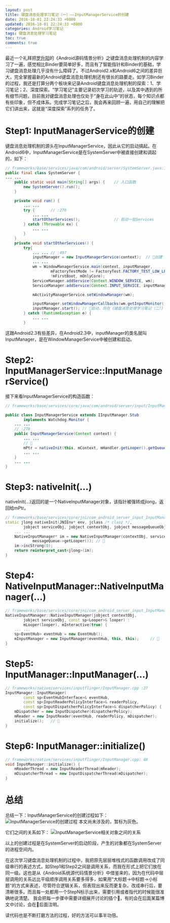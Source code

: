 ```yaml
---
layout: post
title: 键盘消息处理学习笔记（一）——InputManagerService的创建
date: 2016-10-01 22:24:33 +0800
updated: 2016-10-01 22:24:33 +0800
categories: Android学习笔记
tags: 键盘消息处理学习笔记
toc: true
comments: true
---
```

最近一个礼拜把[罗升阳](http://blog.csdn.net/luoshengyang)的《Android源码情景分析》之键盘消息处理机制的内容学习了一遍，感觉相比Binder要简单好多，而且有了智能指针和Binder的基础，学习键盘消息处理几乎没有什么障碍了。不过Android2.x和Android6之间的差异巨大，完全掌握最新的Android键盘消息处理机制还有很长的路要走。如学习Binder的过程，我还是打算分两个板块来记录Android键盘消息处理机制的探索：1、学习笔记；2、深度探索。“学习笔记”主要记录初次学习的轨迹，以及其中遇到的所有细节问题，目前我对键盘消息处理也仅处于“身在此山中”的状态，每个知识点都有些印象，但不成体系。完成学习笔记之后，我会再来回顾一遍，用自己的理解把它们讲出来，这就是“深度探索”系列的任务了。
<!-- more -->

# Step1: InputManagerService的创建
键盘消息处理机制的源头在InputManagerService，因此从它的启动搞起。在Android6中，InputManagerService是在SystemServer中被直接创建和调起的，如下：
``` java
// frameworks/base/services/java/com/android/server/SystemServer.java:167
public final class SystemServer {
... ...
    public static void main(String[] args) {    // 入口函数
        new SystemServer().run();
    }

    private void run() {
        ... ... 
        try {       // :270
            ... ...
            startOtherServices();               // 启动一批Services
        } catch (Throwable ex) {
            ... ...
        }
    }
    private void startOtherServices() {
        try{
            ... ... // :497
            inputManager = new InputManagerService(context);  // 🏁创建
            ... ...
            wm = WindowManagerService.main(context, inputManager,
                    mFactoryTestMode != FactoryTest.FACTORY_TEST_LOW_LEVEL,
                    !mFirstBoot, mOnlyCore);
            ServiceManager.addService(Context.WINDOW_SERVICE, wm);
            ServiceManager.addService(Context.INPUT_SERVICE, inputManager);

            mActivityManagerService.setWindowManager(wm);

            inputManager.setWindowManagerCallbacks(wm.getInputMonitor());
            inputManager.start(); // 🏁启动，将在《键盘消息处理学习笔记（二）》中讨论
        } catch (RuntimeException e) {
            ... ...
        }

```
这跟Android2.3有些差异，在Android2.3中，inputManager的类名就叫InputManager，是在WindowManagerService中被创建和启动。
# Step2: InputManagerService::InputManagerService()
<a name="InputManagerService__InputManagerService"></a>接下来看InputManagerService的构造函数：
``` java
// frameworks/base/services/core/java/com/android/server/input/InputManagerService.java

public class InputManagerService extends IInputManager.Stub
        implements Watchdog.Monitor {
    ... ...
    // :278
    public InputManagerService(Context context) {
        ... ...
        // 🏁
        mPtr = nativeInit(this, mContext, mHandler.getLooper().getQueue());
        ... ...
    }
    ... ...
}
```
# Step3: nativeInit(...)
nativeInit(...)返回的是一个NativeInputManager对象，该指针被强转成jlong，返回给mPtr。
``` cpp
// frameworks/base/services/core/jni/com_android_server_input_InputManagerService.cpp :1035
static jlong nativeInit(JNIEnv* env, jclass /* clazz */,
        jobject serviceObj, jobject contextObj, jobject messageQueueObj) {
    ... ...
    NativeInputManager* im = new NativeInputManager(contextObj, serviceObj,
            messageQueue->getLooper()); // 🏁
    im->incStrong(0);
    return reinterpret_cast<jlong>(im);
}
```
# Step4: NativeInputManager::NativeInputManager(...)
<a name="NativeInputManager__NativeInputManager"></a>
``` cpp
// frameworks/base/services/core/jni/com_android_server_input_InputManagerService.cpp :288
NativeInputManager::NativeInputManager(jobject contextObj,
        jobject serviceObj, const sp<Looper>& looper) :
        mLooper(looper), mInteractive(true) {
    ... ...
    sp<EventHub> eventHub = new EventHub();
    mInputManager = new InputManager(eventHub, this, this);     // 🏁
}
```

# Step5: InputManager::InputManager(...)
``` cpp
// frameworks/native/services/inputflinger/InputManager.cpp :27
InputManager::InputManager(
        const sp<EventHubInterface>& eventHub,
        const sp<InputReaderPolicyInterface>& readerPolicy,
        const sp<InputDispatcherPolicyInterface>& dispatcherPolicy) {
    mDispatcher = new InputDispatcher(dispatcherPolicy);
    mReader = new InputReader(eventHub, readerPolicy, mDispatcher);
    initialize();   // 🏁
}
```

# Step6: InputManager::initialize()
``` cpp
// frameworks/native/services/inputflinger/InputManager.cpp: 48
void InputManager::initialize() {
    mReaderThread = new InputReaderThread(mReader);
    mDispatcherThread = new InputDispatcherThread(mDispatcher);
}
```
# 总结
总结一下：InputManagerService的创建过程如下：
![InputManagerService的创建过程](0904KeyboardLearning1/img01.png)
本文尚未涉及的，暂标为灰色。

它们之间的关系如下：
![InputManagerService相关对象之间的关系](0904KeyboardLearning1/img02.png)

以上的创建过程是在SystemServer的启动阶段，产生的对象都在SystemServer的进程空间内。

在这次学习键盘消息处理机制的过程中，我把原先层层堆栈式的函数调用改成了同级串行的表述方式，如Step1和Step2之间是调用关系，而我在形式上把它们放在同一级。这也是从《Android系统源代码情景分析》中借鉴来的，因为在代码中层层调用的关系远比平级顺序调用关系要多得多，如果用“大标题->中标题->小标题“的方式来表述，尽管符合逻辑关系，但表现出来反而更复杂。改成串行后，要清晰很多。而且每一处都用一个StepN标示出来，需要引用或者指代的时候能很准确地说清楚。
我会把每一步骤中需要详细展开讨论的插个🏁，有的会在后面某篇博文中讨论，会在🏁后面注明。

读代码也是不断打磨方法的过程，好的方法可以事半功倍。